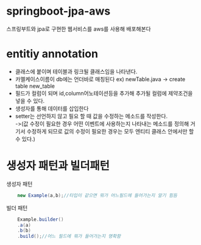 # springboot-jpa-aws
스프링부트와 jpa로 구현한 웹서비스를 aws를 사용해 배포해본다

# entitiy annotation
* 클래스에 붙이며 테이블과 링크될 클래스임을 나타낸다.
* 카멜케이스이름이 db에는 언더바로 매칭된다 ex) newTable.java -> create table new_table
* 필드가 컬럼이 되며 id,column어노테이션등을 추가해 추가될 컬럼에 제약조건을 넣을 수 있다.
* 생성자를 통해 데이터를 삽입한다
* setter는 선언하지 않고 필요 할 때 값을 수정하는 메소드를 작성한다.  
->(값 수정이 필요한 경우 어떤 이벤트에 사용하는지 나타내는 메소드를 정의해 거기서 수정하게 되므로 값의 수정이 필요한 경우는 모두 엔티티 클래스 안에서만 할 수 있다.)  

# 생성자 패턴과 빌더패턴
생성자 패턴
```java
    new Example(a,b);//타입이 같으면 뭐가 어느필드에 들어가는지 알기 힘듬
```
빌더 패턴
```java
    Example.builder()
    .a(a)
    .b(b)
    .build();//어느 필드에 뭐가 들어가는지 명확함
```
